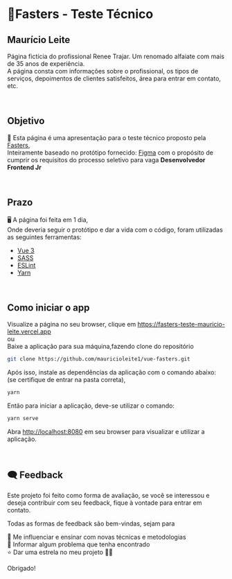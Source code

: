 # 🧩Fasters - Teste Técnico
## Maurício Leite



Página fictícia do profissional Renee Trajar. Um renomado alfaiate com mais de 35 anos de experiência. <br> A página consta com informações sobre o profissional, os tipos de serviços, depoimentos de clientes satisfeitos, área para entrar em contato, etc.

<br>

## Objetivo

🚀 Esta página é uma apresentação para o teste técnico proposto pela [Fasters](https://www.fasters.com.br),<br>Inteiramente baseado no protótipo fornecido: [Figma](https://www.figma.com/proto/CF2Fe5EiRaWwbThBlEZAMI/Site---Renee-Trajar-NOVO?node-id=104%3A61&viewport=-103%2C-5038%2C1.2973029613494873&scaling=min-zoom&page-id=0%3A1) com o propósito de cumprir os requisitos do processo seletivo para vaga __Desenvolvedor Frontend Jr__

<br>

## Prazo
🖥️ A página foi feita em 1 dia, <br>
Onde deveria seguir o protótipo e dar a vida com o código, foram utilizadas as seguintes ferramentas:

- [Vue 3](https://vuejs.org)
- [SASS](https://sass-lang.com)
- [ESLint](https://eslint.org)
- [Yarn](https;//yarnpkg.com)

<br>

## Como iniciar o app
Visualize a página no seu browser, clique em https://fasters-teste-mauricio-leite.vercel.app
<br>
ou
<br>
Baixe a aplicação para sua máquina,fazendo clone do repositório
```bash
git clone https://github.com/mauricioleite1/vue-fasters.git
```

Após isso, instale as dependências da aplicação com o comando abaixo: (se certifique de entrar na pasta correta),
```bash
yarn
```

Então para iniciar a aplicação,
deve-se utilizar o comando:
```bash
yarn serve
```

Abra [http://localhost:8080](http://localhost:8080) em seu browser para visualizar e utilizar a aplicação.

<br> 

## 🗨️ Feedback
Este projeto foi feito como forma de avaliação, se você se interessou e deseja contribuir com seu feedback, fique à vontade para entrar em contato.

Todas as formas de feedback são bem-vindas, sejam para

💛 Me influenciar e ensinar com novas técnicas e metodologias<br>
🐛 Informar algum problema que tenha encontrado<br>
⭐ Dar uma estrela no meu projeto 🤷‍♂️


Obrigado!

